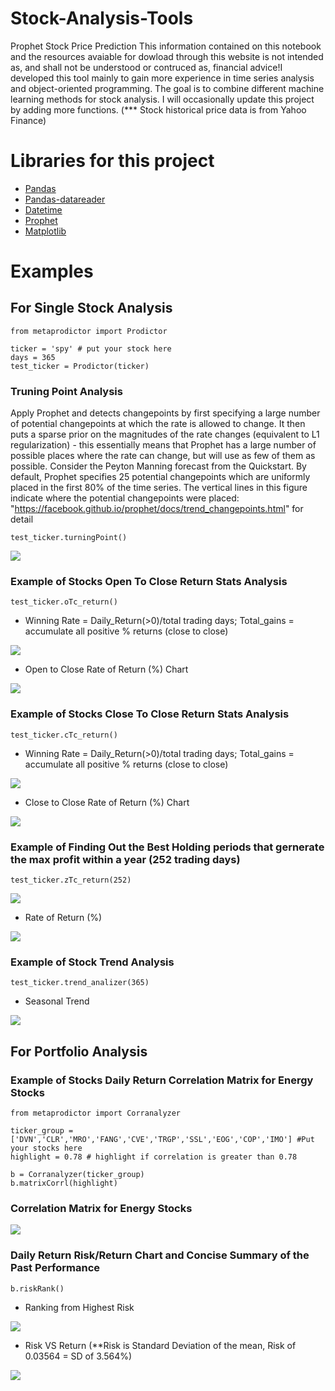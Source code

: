 # Stock-Analysis-Tools
Prophet Stock Price Prediction
This information contained on this notebook and the resources avaiable for dowload through this website is not intended as, and shall not be understood or contruced as, financial advice!I developed this tool mainly to gain more experience in time series analysis and object-oriented programming. The goal is to combine different machine learning methods for stock analysis. I will occasionally update this project by adding more functions. (*** Stock historical price data is from Yahoo Finance)
# Libraries for this project
* [Pandas](https://pandas.pydata.org)
* [Pandas-datareader](https://pandas-datareader.readthedocs.io/en/latest)
* [Datetime](https://docs.python.org/3/library/datetime.html)
* [Prophet](https://facebook.github.io/prophet/docs/installation.html#installation-in-python)
* [Matplotlib](https://matplotlib.org)
# Examples
## For Single Stock Analysis

```
from metaprodictor import Prodictor

ticker = 'spy' # put your stock here
days = 365 
test_ticker = Prodictor(ticker) 
```

### Truning Point Analysis
Apply Prophet and detects changepoints by first specifying a large number of potential changepoints at which the rate is allowed to change. It then puts a sparse prior on the magnitudes of the rate changes (equivalent to L1 regularization) - this essentially means that Prophet has a large number of possible places where the rate can change, but will use as few of them as possible. Consider the Peyton Manning forecast from the Quickstart. By default, Prophet specifies 25 potential changepoints which are uniformly placed in the first 80% of the time series. The vertical lines in this figure indicate where the potential changepoints were placed: "https://facebook.github.io/prophet/docs/trend_changepoints.html" for detail
```
test_ticker.turningPoint()
```

![](image/turningpoint.png)


### Example of Stocks Open To Close Return Stats Analysis

```
test_ticker.oTc_return()
```
* Winning Rate = Daily_Return(>0)/total trading days; Total_gains = accumulate all positive % returns (close to close)

![](image/opentoclosestat.png)

* Open to Close Rate of Return (%) Chart

![](image/opentoclosechart.png)

### Example of Stocks Close To Close Return Stats Analysis

```
test_ticker.cTc_return()
```
* Winning Rate = Daily_Return(>0)/total trading days; Total_gains = accumulate all positive % returns (close to close)

![](image/closetoclosestat.png)

* Close to Close Rate of Return (%) Chart

![](image/closetoclosechart.png)

### Example of Finding Out the Best Holding periods that gernerate the max profit within a year (252 trading days)
```
test_ticker.zTc_return(252)
```
![](image/bth.png)

* Rate of Return (%) 

![](image/bthc.png)

### Example of Stock Trend Analysis

```
test_ticker.trend_analizer(365)
```
* Seasonal Trend

![](image/Porphet_Trend_analysis.png)

## For Portfolio Analysis

### Example of Stocks Daily Return Correlation Matrix for Energy Stocks
```
from metaprodictor import Corranalyzer

ticker_group = ['DVN','CLR','MRO','FANG','CVE','TRGP','SSL','EOG','COP','IMO'] #Put your stocks here
highlight = 0.78 # highlight if correlation is greater than 0.78

b = Corranalyzer(ticker_group)
b.matrixCorrl(highlight)
```
### Correlation Matrix for Energy Stocks

![](image/CORRELATION.png)


### Daily Return Risk/Return Chart and Concise Summary of the Past Performance
```
b.riskRank()
```
* Ranking from Highest Risk

![](image/riskc.png)

* Risk VS Return (**Risk is Standard Deviation of the mean, Risk of 0.03564 = SD of 3.564%)

![](image/ranking.png)
